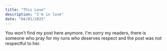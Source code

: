 ```yaml
---
title: "This Love"
description: "I'm in love"
date: "04/01/2025"
---
```


You won't find my post here anymore.
I'm sorry my readers, there is someone who pray for my runs who deserves respect and the post was not respectful to her.
